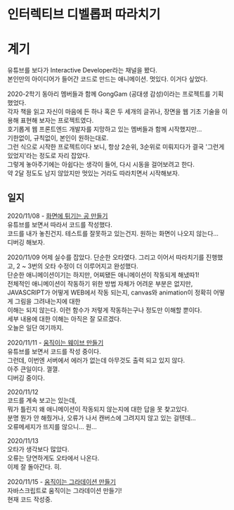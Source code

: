 인터렉티브 디벨롭퍼 따라치기
============================

# 계기  
유튜브를 보다가 Interactive Developer라는 채널을 봤다.  
본인만의 아이디어가 들어간 코드로 만드는 애니메이션.
멋있다.
이거다 싶었다.  
 
2020-2학기 동아리 멤버들과 함께 GongGam (공대생 감성)이라는 프로젝트를 기획했었다.  
각자 책을 읽고 자신이 마음에 든 하나 혹은 두 세개의 글귀나, 장면을 웹 기초 기술을 이용해 표현해 보자는 프로젝트였다.  
호기롭게 웹 프론트엔드 개발자를 지망하고 있는 멤버들과 함께 시작했지만...  
기한없이, 규칙없이, 본인이 원하는대로.  
그런 식으로 시작한 프로젝트이다 보니, 항상 2순위, 3순위로 미뤄지다가 결국 '그런게 있었지'라는 정도로 자리 잡았다.  
그렇게 놓아주기에는 아쉽다는 생각이 들어, 다시 시동을 걸어보려고 한다.  
약 2달 정도도 남지 않았지만 멋있는 거라도 따라치면서 시작해보자.  

## 일지
2020/11/08 - [화면에 튀기는 공 만들기](https://youtu.be/sLCiI6d5vTM)   
유튜브를 보면서 따라서 코드를 작성했다.  
코드를 내가 놓친건지. 테스트를 잘못하고 있는건지. 원하는 화면이 나오지 않는다...  
디버깅 해보자.  

2020/11/09
어제 실수를 잡았다. 단순한 오타였다.
그리고 이어서 따라치기를 진행했고, 2 ~ 3번의 오타 수정이 더 이루어지고 완성했다.  
단순한 애니메이션이기는 하지만, 어찌됐든 애니메이션이 작동되게 해냈따1!  
전체적인 애니메이션이 작동하기 위한 방법 자체가 어려운 부분은 없지만,  
JAVASCRIPT가 어떻게 WEB에서 작동 되는지, canvas와 animation이 정확히 어떻게 그림을 그려내는지에 대한  
이해는 되지 않는다. 이런 함수가 저렇게 작동하는구나 정도만 이해할 뿐이다.  
세부 내용에 대한 이해는 아직은 잘 모르겠다.  
오늘은 일단 여기까지. 

2020/11/11 - [움직이는 웨이브 만들기](https://youtu.be/LLfhY4eVwDY)  
유튜브를 보면서 코드를 작성 중이다.  
그런데, 이번엔 서버에서 에러가 없는데 아무것도 출력 되고 있지 않다.  
아주 큰일이다. 껄껄.  
디버깅 중이다.   

2020/11/12  
코드를 계속 보고는 있는데,  
뭐가 틀린지 왜 애니메이션이 작동되지 않는지에 대한 답을 못 찾고있다.  
분명 뭔가 안 해줬거나, 오류가 나서 캔버스에 그려지지 않고 있는 걸텐데...  
오류메세지가 뜨지를 않으니... 원... 

2020/11/13  
오타가 생각보다 많았다.  
오류는 당연하게도 오타에서 나온다.  
이제 잘 돌아간다. 히.    

2020/11/15 - [움직이는 그라데이션 만들기](https://youtu.be/D6EiRSRhsbQ)  
자바스크립트로 움직이는 그라데이션 만들기!  
현재 코드 작성중.  
